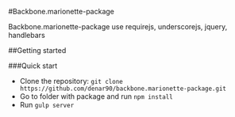 #Backbone.marionette-package

Backbone.marionette-package use requirejs, underscorejs, jquery, handlebars

##Getting started

###Quick start
* Clone the repository: `git clone https://github.com/denar90/backbone.marionette-package.git`
* Go to folder with package and run `npm install`
* Run `gulp server`